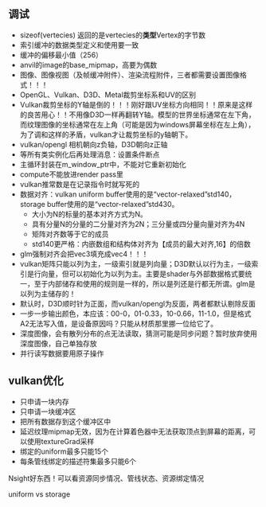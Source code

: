 ## 调试

- sizeof(vertecies) 返回的是vertecies的**类型**Vertex的字节数
- 索引缓冲的数据类型定义和使用要一致
- 缓冲的偏移最小值（256）
- anvil的image的base_mipmap，高要为偶数
- 图像、图像视图（及帧缓冲附件）、渲染流程附件，三者都需要设置图像格式！！！
- OpenGL、Vulkan、D3D、Metal裁剪坐标系和UV的区别
- Vulkan裁剪坐标的Y轴是倒的！！！刚好跟UV坐标方向相同！！原来是这样的良苦用心！！不用像D3D一样再翻转Y轴。模型的世界坐标通常在左下角，而纹理图像的坐标通常在左上角（可能是因为windows屏幕坐标在左上角），为了调和这样的矛盾，vulkan才让裁剪坐标的y轴朝下。
- vulkan/opengl 相机朝向z负轴，D3D朝向z正轴
- 等所有类实例化后再处理消息：设置条件断点
- 主循环封装在m_window_ptr中，不能对它重新初始化
- compute不能放进render pass里
- vulkan推常数是在记录指令时就写死的
- 数据对齐：vulkan uniform buffer使用的是“vector-relaxed”std140，storage buffer使用的是“vector-relaxed”std430。
  - 大小为N的标量的基本对齐方式为N。
  - 具有分量N的分量的二分量对齐为2N；三分量或四分量向量对齐为4N
  - 矩阵对齐数等于它的成员
  - std140更严格：内嵌数组和结构体对齐为【成员的最大对齐,16】的倍数
- glm强制对齐会把vec3填充成vec4！！！
- vulkan矩阵只能以列为主，一级索引就是列向量；D3D默认以行为主，一级索引是行向量，但可以初始化为以列为主。主要是shader与外部数据格式要统一，至于内部储存和使用的规则是一样的，所以是列还是行都无所谓。glm是以列为主储存的！
- 默认时，D3D顺时针为正面，而vulkan/opengl为反面，两者都默认剔除反面
- 一步一步输出颜色，本应该：00-0，01-0.33，10-0.66，11-1.0，但是格式A2无法写入值，是设备原因吗？只能从材质那里挪一位给它了。
- 深度图像，会有散列分布的点无法读取，猜测可能是同步问题？暂时放弃使用深度图像，自己单独存放
- 并行读写数据要用原子操作

## vulkan优化

+ 只申请一块内存
+ 只申请一块缓冲区
+ 把所有数据存到这个缓冲区中
+ 延迟纹理mipmap无效，因为在计算着色器中无法获取顶点到屏幕的距离，可以使用textureGrad采样
+ 绑定的uniform最多只能15个
+ 每条管线绑定的描述符集最多只能6个

Nsight好东西！可以看资源同步情况、管线状态、资源绑定情况

uniform vs storage